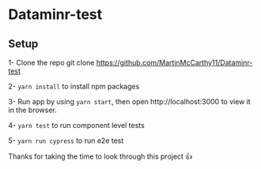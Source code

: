 # Dataminr-test

## Setup
1- Clone the repo git clone https://github.com/MartinMcCarthy11/Dataminr-test

2- `yarn install` to install npm packages

3- Run app by using `yarn start`, then open http://localhost:3000 to view it in the browser.

4- `yarn test` to run component level tests

5- `yarn run cypress` to run e2e test

Thanks for taking the time to look through this project :+1:
